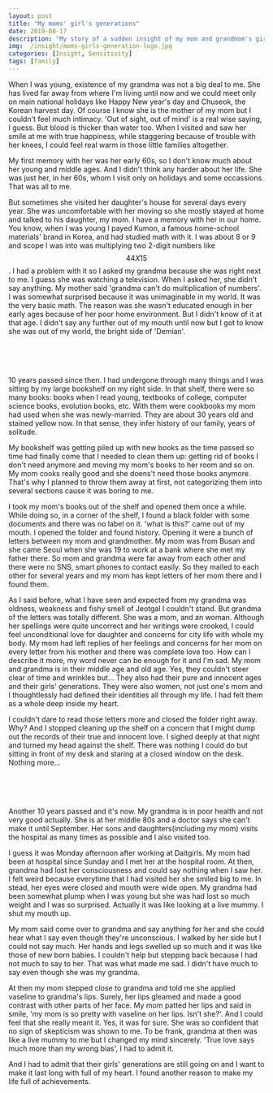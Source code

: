 ```yaml
---
layout: post
title: "My moms' girl's generations"
date: 2019-08-17
description: "My story of a sudden insight of my mom and grandmom's girl's generations."
img:  /insight/moms-girls-generation-logo.jpg
categories: [Insight, Sensitivity]
tags: [family]
---
```


When I was young, existence of my grandma was not a big deal to me. She has lived far away from where I'm living until now and we could meet only on main national holidays like Happy New year's day and Chuseok, the Korean harvest day. Of course I know she is the mother of my mom but I couldn't feel much intimacy. 'Out of sight, out of mind' is a real wise saying, I guess. But blood is thicker than water too. When I visited and saw her smile at me with true happiness, while staggering because of trouble with her knees, I could feel real warm in those little families altogether.

My first memory with her was her early 60s, so I don't know much about her young and middle ages. And I didn't think any harder about her life. She was just her, in her 60s, whom I visit only on holidays and some occassions. That was all to me.

But sometimes she visited her daughter's house for several days every year. She was uncomfortable with her moving so she mostly stayed at home and talked to his daughter, my mom. I have a memory with her in our home. You know, when I was young I payed Kumon, a famous home-school materials' brand in Korea, and had studied math with it. I was about 8 or 9 and scope I was into was multiplying two 2-digit numbers like $$44 X 15$$. I had a problem with it so I asked my grandma because she was right next to me. I guess she was watching a television. When I asked her, she didn't say anything. My mother said 'grandma can't do multiplication of numbers'. I was somewhat surprised because it was unimaginable in my world. It was the very basic math. The reason was she wasn't educated enough in her early ages because of her poor home environment. But I didn't know of it at that age. I didn't say any further out of my mouth until now but I got to know she was out of my world, the bright side of 'Demian'.


<br>
<br>
<br>

10 years passed since then. I had undergone through many things and I was sitting by my large bookshelf on my right side. In that shelf, there were so many books: books when I read young, textbooks of college, computer science books, evolution books, etc. With them were cookbooks my mom had used when she was newly-married. They are about 30 years old and stained yellow now. In that sense, they infer history of our family, years of solitude.

My bookshelf was getting piled up with new books as the time passed so time had finally come that I needed to clean them up: getting rid of books I don't need anymore and moving my mom's books to her room and so on. My mom cooks really good and she doens't need those books anymore. That's why I planned to throw them away at first, not categorizing them into several sections cause it was boring to me. 

I took my mom's books out of the shelf and opened them once a while. While doing so, in a corner of the shelf, I found a black folder with some documents and there was no label on it. 'what is this?' came out of my mouth. I opened the folder and found history. Opening it were a bunch of letters between my mom and grandmother. My mom was from Busan and she came Seoul when she was 19 to work at a bank where she met my father there. So mom and grandma were far away from each other and there were no SNS, smart phones to contact easily. So they mailed to each other for several years and my mom has kept letters of her mom there and I found them.

As I said before, what I have seen and expected from my grandma was oldness, weakness and fishy smell of Jeotgal I couldn't stand. But grandma of the letters was totally different. She was a mom, and an woman. Although her spellings were quite uncorrect and her writings were crooked, I could feel unconditional love for daughter and concerns for city life with whole my body. My mom had left replies of her feelings and concerns for her mom on every letter from his mother and there was complete love too. How can I describe it more, my word never can be enough for it and I'm sad. My mom and grandma is in their middle age and old age. Yes, they couldn't steer clear of time and wrinkles but... They also had their pure and innocent ages and their girls' generations. They were also women, not just one's mom and I thoughtlessly had defined their identities all through my life. I had felt them as a whole deep inside my heart.

I couldn't dare to read those letters more and closed the folder right away. Why? And I stopped cleaning up the shelf on a concern that I might dump out the records of their true and innocent love. I sighed deeply at that night and turned my head against the shelf. There was nothing I could do but sitting in front of my desk and staring at a closed window on the desk. Nothing more...



<br>
<br>
<br>


Another 10 years passed and it's now. My grandma is in poor health and not very good actually. She is at her middle 80s and a doctor says she can't make it until September. Her sons and daughters(including my mom) visits the hospital as many times as possible and I also visited too.

I guess it was Monday afternoon after working at Daitgirls. My mom had been at hospital since Sunday and I met her at the hospital room. At then, grandma had lost her consciousness and could say nothing when I saw her. I felt weird because everytime that I had visited her she smiled big to me. In stead, her eyes were closed and mouth were wide open. My grandma had been somewhat plump when I was young but she was had lost so much weight and I was so surprised. Actually it was like looking at a live mummy. I shut my mouth up.

My mom said come over to grandma and say anything for her and she could hear what I say even though they're unconscious. I walked by her side but I could not say much. Her hands and legs swelled up so much and it was like those of new born babies. I couldn't help but stepping back because I had not much to say to her. That was what made me sad. I didn't have much to say even though she was my grandma.

At then my mom stepped close to grandma and told me she applied vaseline to grandma's lips. Surely, her lips gleamed and made a good contrast with other parts of her face. My mom patted her lips and said in smile, 'my mom is so pretty with vaseline on her lips. Isn't she?'. And I could feel that she really meant it. Yes, it was for sure. She was so confident that no sign of skepticism was shown to me. To be frank, grandma at then was like a live mummy to me but I changed my mind sincerely. 'True love says much more than my wrong bias', I had to admit it.

And I had to admit that their girls' generations are still going on and I want to make it last long with full of my heart. I found another reason to make my life full of achievements.
